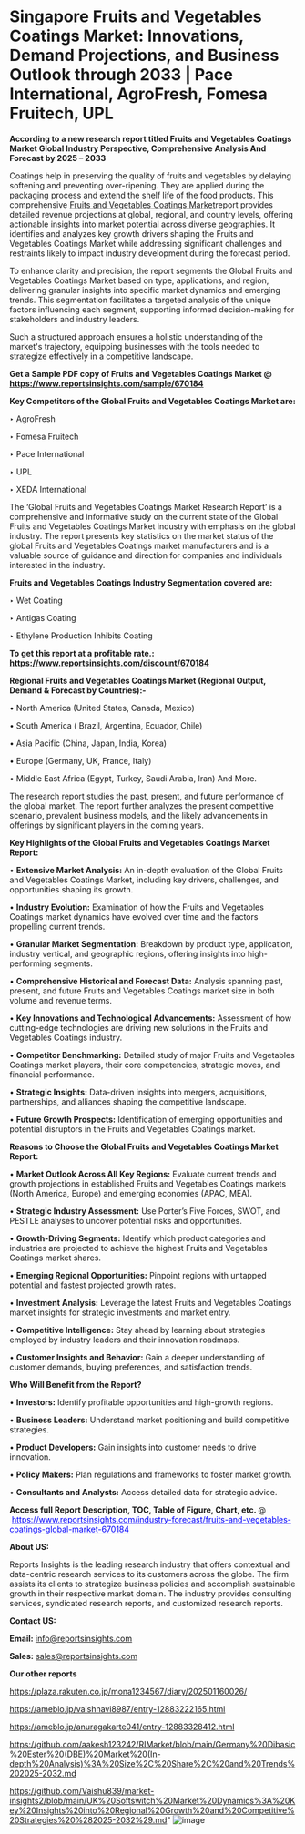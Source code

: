 # Singapore Fruits and Vegetables Coatings Market: Innovations, Demand Projections, and Business Outlook through 2033 | Pace International, AgroFresh, Fomesa Fruitech, UPL

<strong>According to a new research report titled Fruits and Vegetables Coatings Market Global Industry Perspective, Comprehensive Analysis And Forecast by 2025 – 2033</strong>

Coatings help in preserving the quality of fruits and vegetables by delaying softening and preventing over-ripening. They are applied during the packaging process and extend the shelf life of the food products. This comprehensive <a href=https://www.reportsinsights.com/sample/670184>Fruits and Vegetables Coatings Market</a>report provides detailed revenue projections at global, regional, and country levels, offering actionable insights into market potential across diverse geographies. It identifies and analyzes key growth drivers shaping the Fruits and Vegetables Coatings Market while addressing significant challenges and restraints likely to impact industry development during the forecast period.

To enhance clarity and precision, the report segments the Global Fruits and Vegetables Coatings Market based on type, applications, and region, delivering granular insights into specific market dynamics and emerging trends. This segmentation facilitates a targeted analysis of the unique factors influencing each segment, supporting informed decision-making for stakeholders and industry leaders.

Such a structured approach ensures a holistic understanding of the market's trajectory, equipping businesses with the tools needed to strategize effectively in a competitive landscape.

<strong>Get a Sample PDF copy of Fruits and Vegetables Coatings Market </strong><strong>@<a href=https://www.reportsinsights.com/sample/670184 style=color:#0000ff;> https://www.reportsinsights.com/sample/670184</a></strong></font>

<strong>Key Competitors of the Global Fruits and Vegetables Coatings Market are:</strong>

‣ AgroFresh

‣ Fomesa Fruitech

‣ Pace International

‣ UPL

‣ XEDA International

The ‘Global Fruits and Vegetables Coatings Market Research Report’ is a comprehensive and informative study on the current state of the Global Fruits and Vegetables Coatings Market industry with emphasis on the global industry. The report presents key statistics on the market status of the global Fruits and Vegetables Coatings market manufacturers and is a valuable source of guidance and direction for companies and individuals interested in the industry.

<strong>Fruits and Vegetables Coatings Industry Segmentation covered are:</strong>

‣ Wet Coating

‣ Antigas Coating

‣ Ethylene Production Inhibits Coating

<strong>To get this report at a profitable rate.: <a href=https://www.reportsinsights.com/discount/670184 style=color:#0000ff;>https://www.reportsinsights.com/discount/670184</a></strong></font>

<strong>Regional Fruits and Vegetables Coatings Market (Regional Output, Demand &amp; Forecast by Countries):-</strong>

• North America (United States, Canada, Mexico)

• South America ( Brazil, Argentina, Ecuador, Chile)

• Asia Pacific (China, Japan, India, Korea)

• Europe (Germany, UK, France, Italy)

• Middle East Africa (Egypt, Turkey, Saudi Arabia, Iran) And More.

The research report studies the past, present, and future performance of the global market. The report further analyzes the present competitive scenario, prevalent business models, and the likely advancements in offerings by significant players in the coming years.

<strong>Key Highlights of the Global Fruits and Vegetables Coatings Market Report:</strong>

• <strong>Extensive Market Analysis:</strong> An in-depth evaluation of the Global Fruits and Vegetables Coatings Market, including key drivers, challenges, and opportunities shaping its growth.

• <strong>Industry Evolution:</strong> Examination of how the Fruits and Vegetables Coatings market dynamics have evolved over time and the factors propelling current trends.

• <strong>Granular Market Segmentation:</strong> Breakdown by product type, application, industry vertical, and geographic regions, offering insights into high-performing segments.

• <strong>Comprehensive Historical and Forecast Data:</strong> Analysis spanning past, present, and future Fruits and Vegetables Coatings market size in both volume and revenue terms.

• <strong>Key Innovations and Technological Advancements:</strong> Assessment of how cutting-edge technologies are driving new solutions in the Fruits and Vegetables Coatings industry.

• <strong>Competitor Benchmarking:</strong> Detailed study of major Fruits and Vegetables Coatings market players, their core competencies, strategic moves, and financial performance.

• <strong>Strategic Insights:</strong> Data-driven insights into mergers, acquisitions, partnerships, and alliances shaping the competitive landscape.

• <strong>Future Growth Prospects:</strong> Identification of emerging opportunities and potential disruptors in the Fruits and Vegetables Coatings market.

<strong>Reasons to Choose the Global Fruits and Vegetables Coatings Market Report:</strong>

• <strong>Market Outlook Across All Key Regions:</strong> Evaluate current trends and growth projections in established Fruits and Vegetables Coatings markets (North America, Europe) and emerging economies (APAC, MEA).

• <strong>Strategic Industry Assessment:</strong> Use Porter’s Five Forces, SWOT, and PESTLE analyses to uncover potential risks and opportunities.

• <strong>Growth-Driving Segments:</strong> Identify which product categories and industries are projected to achieve the highest Fruits and Vegetables Coatings market shares.

• <strong>Emerging Regional Opportunities:</strong> Pinpoint regions with untapped potential and fastest projected growth rates.

• <strong>Investment Analysis:</strong> Leverage the latest Fruits and Vegetables Coatings market insights for strategic investments and market entry.

• <strong>Competitive Intelligence:</strong> Stay ahead by learning about strategies employed by industry leaders and their innovation roadmaps.

• <strong>Customer Insights and Behavior:</strong> Gain a deeper understanding of customer demands, buying preferences, and satisfaction trends.

<strong>Who Will Benefit from the Report?</strong>

• <strong>Investors:</strong> Identify profitable opportunities and high-growth regions.

• <strong>Business Leaders:</strong> Understand market positioning and build competitive strategies.

• <strong>Product Developers:</strong> Gain insights into customer needs to drive innovation.

• <strong>Policy Makers:</strong> Plan regulations and frameworks to foster market growth.

• <strong>Consultants and Analysts:</strong> Access detailed data for strategic advice.
</ul>
<strong>Access full Report Description, TOC, Table of Figure, Chart, etc. </strong>@  <a href=https://www.reportsinsights.com/industry-forecast/fruits-and-vegetables-coatings-global-market-670184 style=color:#0000ff;>https://www.reportsinsights.com/industry-forecast/fruits-and-vegetables-coatings-global-market-670184</a></font>

<strong><strong>About US</strong>:</strong>

Reports Insights is the leading research industry that offers contextual and data-centric research services to its customers across the globe. The firm assists its clients to strategize business policies and accomplish sustainable growth in their respective market domain. The industry provides consulting services, syndicated research reports, and customized research reports.

<strong>Contact US:</strong>

<p class=""""><b>Email:</b> <a href=mailto:info@reportsinsights.com>info@reportsinsights.com</a></p>
<p class=""""><b>Sales:</b> <a href=mailto:sales@reportsinsights.com>sales@reportsinsights.com</a></p>

<strong>Our other reports</strong>

<a href=https://plaza.rakuten.co.jp/mona1234567/diary/202501160026/>https://plaza.rakuten.co.jp/mona1234567/diary/202501160026/</a>

<a href=https://ameblo.jp/vaishnavi8987/entry-12883222165.html>https://ameblo.jp/vaishnavi8987/entry-12883222165.html</a>

<a href=https://ameblo.jp/anuragakarte041/entry-12883328412.html>https://ameblo.jp/anuragakarte041/entry-12883328412.html</a>

<a href=https://github.com/aakesh123242/RIMarket/blob/main/Germany%20Dibasic%20Ester%20(DBE)%20Market%20(In-depth%20Analysis)%3A%20Size%2C%20Share%2C%20and%20Trends%202025-2032.md>https://github.com/aakesh123242/RIMarket/blob/main/Germany%20Dibasic%20Ester%20(DBE)%20Market%20(In-depth%20Analysis)%3A%20Size%2C%20Share%2C%20and%20Trends%202025-2032.md</a>

<a href=https://github.com/Vaishu839/market-insights2/blob/main/UK%20Softswitch%20Market%20Dynamics%3A%20Key%20Insights%20into%20Regional%20Growth%20and%20Competitive%20Strategies%20%282025-2032%29.md>https://github.com/Vaishu839/market-insights2/blob/main/UK%20Softswitch%20Market%20Dynamics%3A%20Key%20Insights%20into%20Regional%20Growth%20and%20Competitive%20Strategies%20%282025-2032%29.md</a>"
![image](https://github.com/user-attachments/assets/a7edee09-b04e-4a0d-acf7-c8211d75f046)
